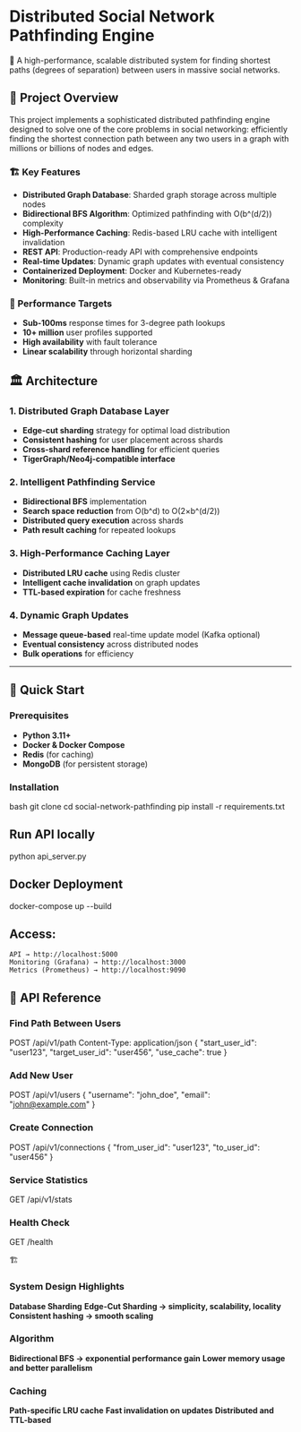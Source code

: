 # Distributed Social Network Pathfinding Engine

🚀 A high-performance, scalable distributed system for finding shortest paths (degrees of separation) between users in massive social networks.

## 🌟 Project Overview

This project implements a sophisticated distributed pathfinding engine designed to solve one of the core problems in social networking: efficiently finding the shortest connection path between any two users in a graph with millions or billions of nodes and edges.

### 🏗️ Key Features

- **Distributed Graph Database**: Sharded graph storage across multiple nodes  
- **Bidirectional BFS Algorithm**: Optimized pathfinding with O(b^(d/2)) complexity  
- **High-Performance Caching**: Redis-based LRU cache with intelligent invalidation  
- **REST API**: Production-ready API with comprehensive endpoints  
- **Real-time Updates**: Dynamic graph updates with eventual consistency  
- **Containerized Deployment**: Docker and Kubernetes-ready  
- **Monitoring**: Built-in metrics and observability via Prometheus & Grafana  

### 🎯 Performance Targets

- **Sub-100ms** response times for 3-degree path lookups  
- **10+ million** user profiles supported  
- **High availability** with fault tolerance  
- **Linear scalability** through horizontal sharding  

## 🏛️ Architecture

### 1. Distributed Graph Database Layer
- **Edge-cut sharding** strategy for optimal load distribution  
- **Consistent hashing** for user placement across shards  
- **Cross-shard reference handling** for efficient queries  
- **TigerGraph/Neo4j-compatible interface**  

### 2. Intelligent Pathfinding Service
- **Bidirectional BFS** implementation  
- **Search space reduction** from O(b^d) to O(2×b^(d/2))  
- **Distributed query execution** across shards  
- **Path result caching** for repeated lookups  

### 3. High-Performance Caching Layer
- **Distributed LRU cache** using Redis cluster  
- **Intelligent cache invalidation** on graph updates  
- **TTL-based expiration** for cache freshness  

### 4. Dynamic Graph Updates
- **Message queue-based** real-time update model (Kafka optional)  
- **Eventual consistency** across distributed nodes  
- **Bulk operations** for efficiency  

---

## 🚦 Quick Start

### Prerequisites

- **Python 3.11+**  
- **Docker & Docker Compose**  
- **Redis** (for caching)  
- **MongoDB** (for persistent storage)

### Installation
bash
git clone <repository-url>
cd social-network-pathfinding
pip install -r requirements.txt

## Run API locally
   python api_server.py

## Docker Deployment
   docker-compose up --build

## Access:
    API → http://localhost:5000
    Monitoring (Grafana) → http://localhost:3000
    Metrics (Prometheus) → http://localhost:9090

## 📡 API Reference
### Find Path Between Users

POST /api/v1/path
Content-Type: application/json
{
  "start_user_id": "user123",
  "target_user_id": "user456",
  "use_cache": true
}

### Add New User

POST /api/v1/users
{
  "username": "john_doe",
  "email": "john@example.com"
}

### Create Connection

POST /api/v1/connections
{
  "from_user_id": "user123",
  "to_user_id": "user456"
}

### Service Statistics
GET /api/v1/stats

### Health Check
GET /health

🏗️ 
### System Design Highlights
**Database Sharding**
**Edge-Cut Sharding → simplicity, scalability, locality**
**Consistent hashing → smooth scaling**

### Algorithm
**Bidirectional BFS → exponential performance gain**
**Lower memory usage and better parallelism**

### Caching
**Path-specific LRU cache**
**Fast invalidation on updates**
**Distributed and TTL-based**

